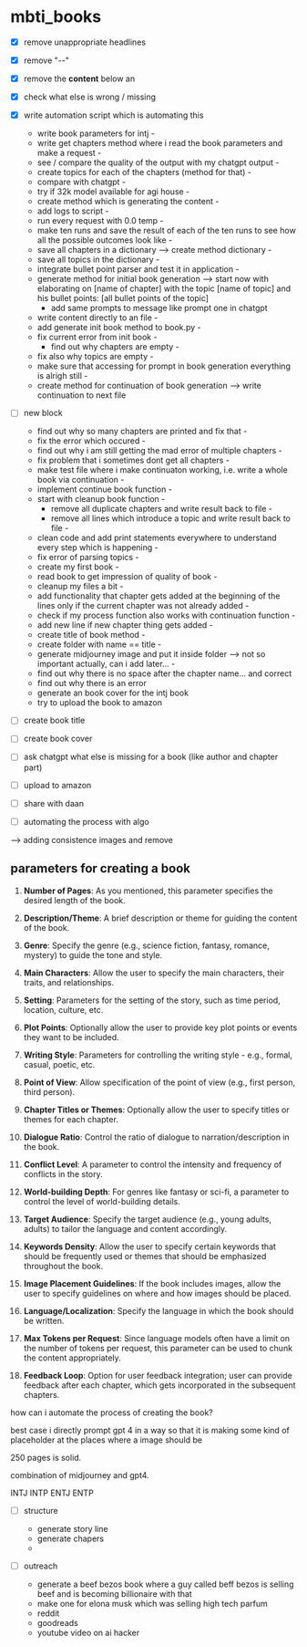 # mbti_books

- [x] remove unappropriate headlines
- [x] remove "--"
- [x] remove the **content** below an 
- [x] check what else is wrong / missing
- [x] write automation script which is automating this
    - write book parameters for intj -
    - write get chapters method where i read the book parameters and make a request - 
    - see / compare the quality of the output with my chatgpt output - 
    - create topics for each of the chapters (method for that) - 
    - compare with chatgpt - 
    - try if 32k model available for agi house - 
    - create method which is generating the content - 
    - add logs to script - 
    - run every request with 0.0 temp - 
    - make ten runs and save the result of each of the ten runs to see how all the possible outcomes look like - 
    - save all chapters in a dictionary --> create method dictionary -
    - save all topics in the dictionary - 
    - integrate bullet point parser and test it in application - 
    - generate method for initial book generation --> start now with elaborating on [name of chapter] with the topic [name of topic] and his bullet points: [all bullet points of the topic]
        -  add same prompts to message like prompt one in chatgpt 
    - write content directly to an file -
    - add generate init book method to book.py -
    - fix current error from init book -
        - find out why chapters are empty -
    - fix also why topics are empty - 
    - make sure that accessing for prompt in book generation everything is alrigh still -
    - create method for continuation of book generation --> write continuation to next file
- [ ] new block
    - find out why so many chapters are printed and fix that - 
    - fix the error which occured -
    - find out why i am still getting the mad error of multiple chapters -
    - fix problem that i sometimes dont get all chapters - 
    - make test file where i make continuaton working, i.e. write a whole book via continuation - 
    - implement continue book function -
    - start with cleanup book function -
        - remove all duplicate chapters and write result back to file - 
        - remove all lines which introduce a topic and write result back to file - 
    - clean code and add print statements everywhere to understand every step which is happening - 
    - fix error of parsing topics -
    - create my first book -
    - read book to get impression of quality of book - 
    - cleanup my files a bit - 
    - add functionality that chapter gets added at the beginning of the lines only if the current chapter was not already added -
    - check if my process function also works with continuation function -
    - add new line if new chapter thing gets added -
    - create title of book method - 
    - create folder with name == title -  
    - generate midjourney image and put it inside folder --> not so important actually, can i add later... -
    - find out why there is no space after the chapter name... and correct
    - find out why there is an error
    - generate an book cover for the intj book 
    - try to upload the book to amazon 




- [ ] create book title
- [ ] create book cover
- [ ] ask chatgpt what else is missing for a book (like author and chapter part)
- [ ] upload to amazon
- [ ] share with daan 
- [ ] automating the process with algo




--> adding consistence images and remove 

## parameters for creating a book 

1. **Number of Pages**: As you mentioned, this parameter specifies the desired length of the book.

2. **Description/Theme**: A brief description or theme for guiding the content of the book.

3. **Genre**: Specify the genre (e.g., science fiction, fantasy, romance, mystery) to guide the tone and style.

4. **Main Characters**: Allow the user to specify the main characters, their traits, and relationships.

5. **Setting**: Parameters for the setting of the story, such as time period, location, culture, etc.

6. **Plot Points**: Optionally allow the user to provide key plot points or events they want to be included.

7. **Writing Style**: Parameters for controlling the writing style - e.g., formal, casual, poetic, etc.

8. **Point of View**: Allow specification of the point of view (e.g., first person, third person).

9. **Chapter Titles or Themes**: Optionally allow the user to specify titles or themes for each chapter.

10. **Dialogue Ratio**: Control the ratio of dialogue to narration/description in the book.

11. **Conflict Level**: A parameter to control the intensity and frequency of conflicts in the story.

12. **World-building Depth**: For genres like fantasy or sci-fi, a parameter to control the level of world-building details.

13. **Target Audience**: Specify the target audience (e.g., young adults, adults) to tailor the language and content accordingly.

14. **Keywords Density**: Allow the user to specify certain keywords that should be frequently used or themes that should be emphasized throughout the book.

15. **Image Placement Guidelines**: If the book includes images, allow the user to specify guidelines on where and how images should be placed.

16. **Language/Localization**: Specify the language in which the book should be written.

17. **Max Tokens per Request**: Since language models often have a limit on the number of tokens per request, this parameter can be used to chunk the content appropriately.

18. **Feedback Loop**: Option for user feedback integration; user can provide feedback after each chapter, which gets incorporated in the subsequent chapters.






how can i automate the process of creating the book?

best case i directly prompt gpt 4 in a way so that it is making some kind of placeholder at the places where a image should be 

250 pages is solid. 

combination of midjourney and gpt4. 

INTJ
INTP
ENTJ
ENTP


- [ ] structure
    - generate story line
    - generate chapers
    - 

- [ ] outreach
    - generate a beef bezos book where a guy called beff bezos is selling beef and is becoming billionaire with that
    - make one for elona musk which was selling high tech parfum
    - reddit 
    - goodreads
    - youtube video on ai hacker

